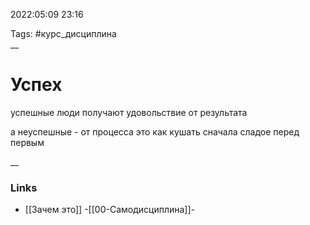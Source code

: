 2022:05:09 23:16

Tags: #курс_дисциплина  
__ 

# Успех
успешные люди получают удовольствие от результата

а неуспешные - от процесса
это как кушать сначала сладое перед первым

__

### Links
- [[Зачем это]]
-[[00-Самодисциплина]]-